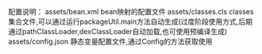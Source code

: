 

配置说明：
assets/bean.xml          bean映射的配置文件
assets/classes.cls       classes集合文件,可以通过运行packageUtil.main方法自动生成(过度阶段使用方式,后期通过pathClassLoader,dexClassLoader自动加载,也可使用预编译生成)
assets/config.json       静态变量配置文件,通过Config的方法获取使用


